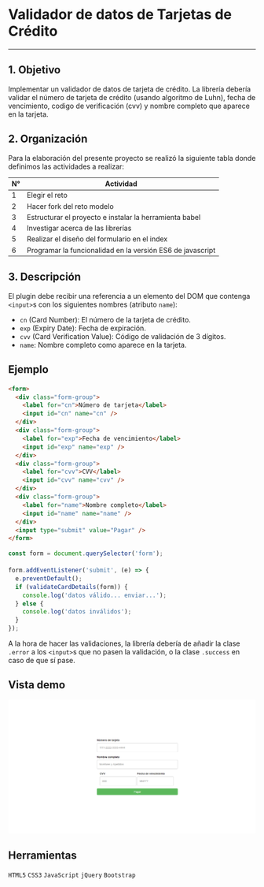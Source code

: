 # Validador de datos de Tarjetas de Crédito
***

## 1. Objetivo
Implementar un validador de datos de tarjeta de crédito. La librería debería validar el número de tarjeta de crédito (usando algoritmo de Luhn), fecha de vencimiento, codigo de verificación (cvv) y nombre completo que aparece en la tarjeta.

## 2. Organización
Para la elaboración del presente proyecto se realizó la siguiente tabla donde definimos las actividades a realizar:

| N°  | Actividad |
| ---------- | ---------- |
| 1 | Elegir el reto                                             |
| 2 | Hacer fork del reto modelo                                 |
| 3 | Estructurar el proyecto e instalar la herramienta babel    |
| 4 | Investigar acerca de las librerías                         |
| 5 | Realizar el diseño del formulario en el index              |
| 6 | Programar la funcionalidad en la versión ES6 de javascript |


## 3. Descripción


El plugin debe recibir una referencia a un elemento del DOM que contenga
`<input>`s con los siguientes nombres (atributo `name`):

* `cn` (Card Number): El número de la tarjeta de crédito.
* `exp` (Expiry Date): Fecha de expiración.
* `cvv` (Card Verification Value): Código de validación de 3 dígitos.
* `name`: Nombre completo como aparece en la tarjeta.

## Ejemplo

```html
<form>
  <div class="form-group">
    <label for="cn">Número de tarjeta</label>
    <input id="cn" name="cn" />
  </div>
  <div class="form-group">
    <label for="exp">Fecha de vencimiento</label>
    <input id="exp" name="exp" />
  </div>
  <div class="form-group">
    <label for="cvv">CVV</label>
    <input id="cvv" name="cvv" />
  </div>
  <div class="form-group">
    <label for="name">Nombre completo</label>
    <input id="name" name="name" />
  </div>
  <input type="submit" value="Pagar" />
</form>
```

```js
const form = document.querySelector('form');

form.addEventListener('submit', (e) => {
  e.preventDefault();
  if (validateCardDetails(form)) {
    console.log('datos válido... enviar...');
  } else {
    console.log('datos inválidos');
  }
});
```

A la hora de hacer las validaciones, la librería debería de añadir la clase
`.error` a los `<input>`s que no pasen la validación, o la clase `.success`
en caso de que sí pase.



## Vista demo
![Demo](src/assets/docs/demo.png)

## Herramientas
`HTML5` `CSS3` `JavaScript` `jQuery` `Bootstrap`
